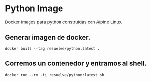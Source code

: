 # Python Image

Docker Images para python construidas con Alpine Linux.

## Generar imagen de docker.

```shell
docker build --tag resuelve/python:latest .
```

## Corremos un contenedor y entramos al shell.

```shell
docker run --rm -ti resuelve/python:latest sh
```
